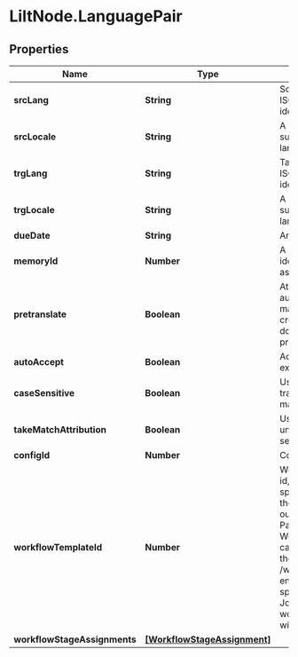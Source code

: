 # LiltNode.LanguagePair

## Properties

Name | Type | Description | Notes
------------ | ------------- | ------------- | -------------
**srcLang** | **String** | Source language, an ISO 639-1 language identifier. | [optional] 
**srcLocale** | **String** | A locale identifier, supported for source language. | [optional] 
**trgLang** | **String** | Target language, an ISO 639-1 language identifier. | 
**trgLocale** | **String** | A locale identifier, supported for target language. | [optional] 
**dueDate** | **String** | An ISO date. | [optional] 
**memoryId** | **Number** | A unique number identifying the associated Memory. | 
**pretranslate** | **Boolean** | Attribute translation authorship of exact matches to the creator of the document being pretranslated. | [optional] 
**autoAccept** | **Boolean** | Accept and lock exact matches. | [optional] 
**caseSensitive** | **Boolean** | Use case sensitive translation memory matching. | [optional] 
**takeMatchAttribution** | **Boolean** | Use MT for unmatched segments. | [optional] 
**configId** | **Number** | Configuration id | [optional] 
**workflowTemplateId** | **Number** | Workflow Template id, to assign a specific Workflow to the project created out of this Language Pair. WorkflowTemplateIds can be retrieved via the /workflows/templates endpoint. If not specified then the Job level workflowTemplateId will be used. | [optional] 
**workflowStageAssignments** | [**[WorkflowStageAssignment]**](WorkflowStageAssignment.md) |  | [optional] 


